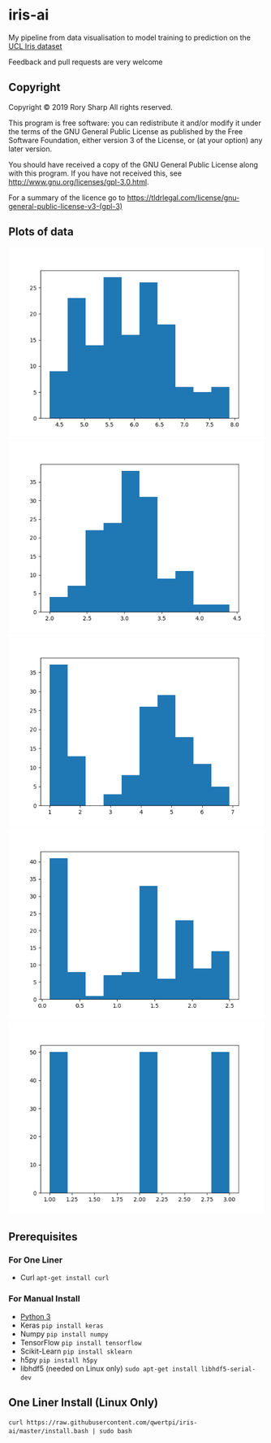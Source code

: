 # iris-ai
My pipeline from data visualisation to model training to prediction on the [UCL Iris dataset](https://archive.ics.uci.edu/ml/datasets/iris)

Feedback and pull requests are very welcome

## Copyright
Copyright © 2019  Rory Sharp All rights reserved.

This program is free software: you can redistribute it and/or modify
it under the terms of the GNU General Public License as published by
the Free Software Foundation, either version 3 of the License, or
(at your option) any later version.

You should have received a copy of the GNU General Public License
along with this program.  If you have not received this, see <http://www.gnu.org/licenses/gpl-3.0.html>.

For a summary of the licence go to https://tldrlegal.com/license/gnu-general-public-license-v3-(gpl-3)

## Plots of data
![Column 1](Figure_1.png?raw=true "Column 1")
![Column 2](Figure_2.png?raw=true "Column 2")
![Column 3](Figure_3.png?raw=true "Column 3")
![Column 4](Figure_4.png?raw=true "Column 4")
![Classes](Figure_Classes.png?raw=true "Classes")
## Prerequisites
### For One Liner
* Curl `apt-get install curl`
### For Manual Install
* [Python 3](https://www.python.org/downloads/)
* Keras `pip install keras`
* Numpy `pip install numpy`
* TensorFlow `pip install tensorflow`
* Scikit-Learn `pip install sklearn`
* h5py `pip install h5py`
* libhdf5 (needed on Linux only) `sudo apt-get install libhdf5-serial-dev`
## One Liner Install (Linux Only)
` curl https://raw.githubusercontent.com/qwertpi/iris-ai/master/install.bash | sudo bash `
